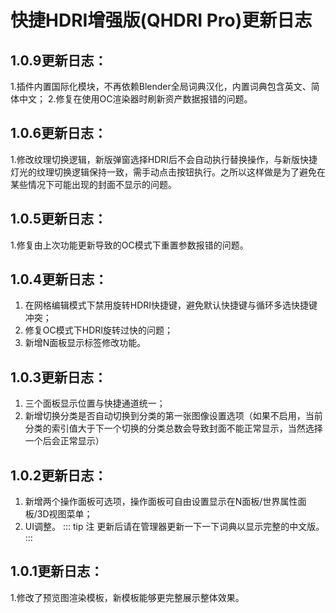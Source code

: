 # 快捷HDRI增强版(QHDRI Pro)更新日志

## 1.0.9更新日志：
1.插件内置国际化模块，不再依赖Blender全局词典汉化，内置词典包含英文、简体中文；
2.修复在使用OC渲染器时刷新资产数据报错的问题。

## 1.0.6更新日志：
1.修改纹理切换逻辑，新版弹窗选择HDRI后不会自动执行替换操作，与新版快捷灯光的纹理切换逻辑保持一致，需手动点击按钮执行。之所以这样做是为了避免在某些情况下可能出现的封面不显示的问题。

## 1.0.5更新日志：
1.修复由上次功能更新导致的OC模式下重置参数报错的问题。

## 1.0.4更新日志：
1. 在网格编辑模式下禁用旋转HDRI快捷键，避免默认快捷键与循环多选快捷键冲突；
2. 修复OC模式下HDRI旋转过快的问题；
3. 新增N面板显示标签修改功能。

## 1.0.3更新日志：
1. 三个面板显示位置与快捷通道统一；
2. 新增切换分类是否自动切换到分类的第一张图像设置选项（如果不启用，当前分类的索引值大于下一个切换的分类总数会导致封面不能正常显示，当然选择一个后会正常显示）

## 1.0.2更新日志：
1. 新增两个操作面板可选项，操作面板可自由设置显示在N面板/世界属性面板/3D视图菜单；
2. UI调整。
::: tip 注
更新后请在管理器更新一下一下词典以显示完整的中文版。
:::

## 1.0.1更新日志：
1.修改了预览图渲染模板，新模板能够更完整展示整体效果。
